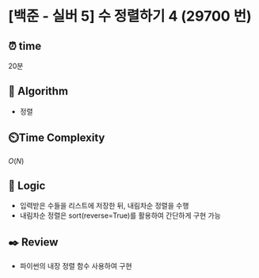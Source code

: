 # [백준 - 실버 5] 수 정렬하기 4 (29700 번)

## ⏰  **time**

20분

## :pushpin: **Algorithm**

- 정렬

## ⏲️**Time Complexity**

$O(N)$

## :round_pushpin: **Logic**

- 입력받은 수들을 리스트에 저장한 뒤, 내림차순 정렬을 수행
- 내림차순 정렬은 sort(reverse=True)를 활용하여 간단하게 구현 가능

## :black_nib: **Review**

- 파이썬의 내장 정렬 함수 사용하여 구현